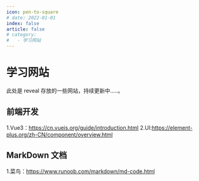 ```yaml
---
icon: pen-to-square
# date: 2022-01-01
index: false
article: false
# category:
#   - 学习网站
---
```


<!-- more -->
# 学习网站
此处是 reveal 存放的一些网站，持续更新中.....。
## 前端开发
1.Vue3：https://cn.vuejs.org/guide/introduction.html
2.UI:https://element-plus.org/zh-CN/component/overview.html

## MarkDown 文档
1.菜鸟：https://www.runoob.com/markdown/md-code.html

